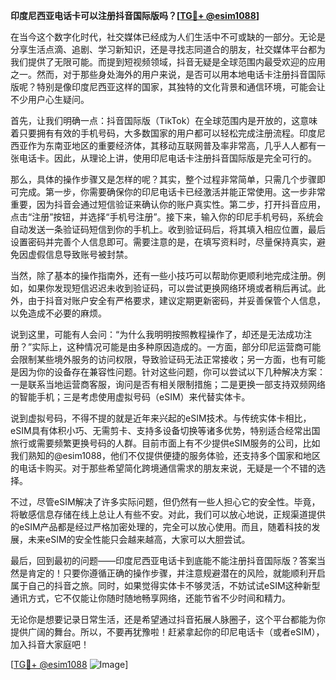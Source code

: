 **印度尼西亚电话卡可以注册抖音国际版吗？[[TG💪+ @esim1088](https://t.me/s/esim1088)]**

在当今这个数字化时代，社交媒体已经成为人们生活中不可或缺的一部分。无论是分享生活点滴、追剧、学习新知识，还是寻找志同道合的朋友，社交媒体平台都为我们提供了无限可能。而提到短视频领域，抖音无疑是全球范围内最受欢迎的应用之一。然而，对于那些身处海外的用户来说，是否可以用本地电话卡注册抖音国际版呢？特别是像印度尼西亚这样的国家，其独特的文化背景和通信环境，可能会让不少用户心生疑问。

首先，让我们明确一点：抖音国际版（TikTok）在全球范围内是开放的，这意味着只要拥有有效的手机号码，大多数国家的用户都可以轻松完成注册流程。印度尼西亚作为东南亚地区的重要经济体，其移动互联网普及率非常高，几乎人人都有一张电话卡。因此，从理论上讲，使用印尼电话卡注册抖音国际版是完全可行的。

那么，具体的操作步骤又是怎样的呢？其实，整个过程非常简单，只需几个步骤即可完成。第一步，你需要确保你的印尼电话卡已经激活并能正常使用。这一步非常重要，因为抖音会通过短信验证来确认你的账户真实性。第二步，打开抖音应用，点击“注册”按钮，并选择“手机号注册”。接下来，输入你的印尼手机号码，系统会自动发送一条验证码短信到你的手机上。收到验证码后，将其填入相应位置，最后设置密码并完善个人信息即可。需要注意的是，在填写资料时，尽量保持真实，避免因虚假信息导致账号被封禁。

当然，除了基本的操作指南外，还有一些小技巧可以帮助你更顺利地完成注册。例如，如果你发现短信迟迟未收到验证码，可以尝试更换网络环境或者稍后再试。此外，由于抖音对账户安全有严格要求，建议定期更新密码，并妥善保管个人信息，以免造成不必要的麻烦。

说到这里，可能有人会问：“为什么我明明按照教程操作了，却还是无法成功注册？”实际上，这种情况可能是由多种原因造成的。一方面，部分印尼运营商可能会限制某些境外服务的访问权限，导致验证码无法正常接收；另一方面，也有可能是因为你的设备存在兼容性问题。针对这些问题，你可以尝试以下几种解决方案：一是联系当地运营商客服，询问是否有相关限制措施；二是更换一部支持双频网络的智能手机；三是考虑使用虚拟号码（eSIM）来代替实体卡。

说到虚拟号码，不得不提的就是近年来兴起的eSIM技术。与传统实体卡相比，eSIM具有体积小巧、无需剪卡、支持多设备切换等诸多优势，特别适合经常出国旅行或需要频繁更换号码的人群。目前市面上有不少提供eSIM服务的公司，比如我们熟知的@esim1088，他们不仅提供便捷的服务体验，还支持多个国家和地区的电话卡购买。对于那些希望简化跨境通信需求的朋友来说，无疑是一个不错的选择。

不过，尽管eSIM解决了许多实际问题，但仍然有一些人担心它的安全性。毕竟，将敏感信息存储在线上总让人有些不安。对此，我们可以放心地说，正规渠道提供的eSIM产品都是经过严格加密处理的，完全可以放心使用。而且，随着科技的发展，未来eSIM的安全性能只会越来越高，大家可以大胆尝试。

最后，回到最初的问题——印度尼西亚电话卡到底能不能注册抖音国际版？答案当然是肯定的！只要你遵循正确的操作步骤，并注意规避潜在的风险，就能顺利开启属于自己的抖音之旅。同时，如果觉得实体卡不够灵活，不妨试试eSIM这种新型通讯方式，它不仅能让你随时随地畅享网络，还能节省不少时间和精力。

无论你是想要记录日常生活，还是希望通过抖音拓展人脉圈子，这个平台都能为你提供广阔的舞台。所以，不要再犹豫啦！赶紧拿起你的印尼电话卡（或者eSIM），加入抖音大家庭吧！

[[TG💪+ @esim1088](https://t.me/s/esim1088) ![Image](https://i.postimg.cc/4NQfJmqS/Snipaste-2025-05-13-00-14-12.png)]